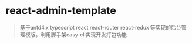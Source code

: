 # react-admin-template
> 基于antd4.x typescript react react-router react-redux 等实现的后台管理模版，利用脚手架easy-cli实现开发打包功能
